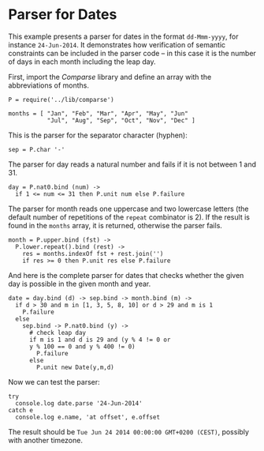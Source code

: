 Parser for Dates
================

This example presents a parser for dates in the format `dd-Mmm-yyyy`,
for instance `24-Jun-2014`. It demonstrates how verification of
semantic constraints can be included in the parser code – in this case
it is the number of days in each month including the leap day.

First, import the _Comparse_ library and define an array with the
abbreviations of months.

    P = require('../lib/comparse')
    
    months = [ "Jan", "Feb", "Mar", "Apr", "May", "Jun"
               "Jul", "Aug", "Sep", "Oct", "Nov", "Dec" ] 
    
This is the parser for the separator character (hyphen):

    sep = P.char '-'

The parser for day reads a natural number and fails if it is not
between 1 and 31.

    day = P.nat0.bind (num) ->
      if 1 <= num <= 31 then P.unit num else P.failure

The parser for month reads one uppercase and two lowercase letters
(the default number of repetitions of the `repeat` combinator is
2). If the result is found in the `months` array, it is returned,
otherwise the parser fails.

    month = P.upper.bind (fst) ->
      P.lower.repeat().bind (rest) ->
        res = months.indexOf fst + rest.join('')
        if res >= 0 then P.unit res else P.failure

And here is the complete parser for dates that checks whether the
given day is possible in the given month and year. 

    date = day.bind (d) -> sep.bind -> month.bind (m) ->
      if d > 30 and m in [1, 3, 5, 8, 10] or d > 29 and m is 1
        P.failure
      else
        sep.bind -> P.nat0.bind (y) ->
          # check leap day
          if m is 1 and d is 29 and (y % 4 != 0 or
          y % 100 == 0 and y % 400 != 0)
            P.failure
          else
            P.unit new Date(y,m,d) 

Now we can test the parser:

    try
      console.log date.parse '24-Jun-2014'
    catch e
      console.log e.name, 'at offset', e.offset

The result should be `Tue Jun 24 2014 00:00:00 GMT+0200 (CEST)`,
possibly with another timezone.

